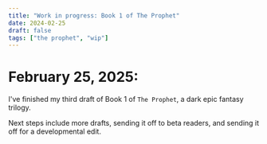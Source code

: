 ```yaml
---
title: "Work in progress: Book 1 of The Prophet"
date: 2024-02-25
draft: false
tags: ["the prophet", "wip"]
---
```


# February 25, 2025:

I've finished my third draft of Book 1 of `The Prophet`, a dark epic fantasy trilogy.

Next steps include more drafts, sending it off to beta readers, and sending it off for a developmental edit.
